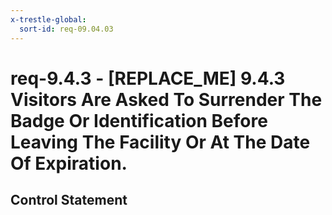 ```yaml
---
x-trestle-global:
  sort-id: req-09.04.03
---
```


# req-9.4.3 - \[REPLACE_ME\] 9.4.3 Visitors Are Asked To Surrender The Badge Or Identification Before Leaving The Facility Or At The Date Of Expiration.

## Control Statement
